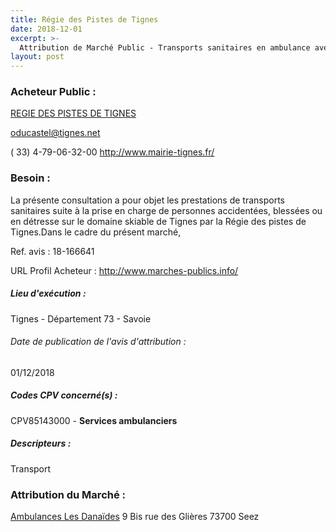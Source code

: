 ```yaml
---
title: Régie des Pistes de Tignes
date: 2018-12-01
excerpt: >-
  Attribution de Marché Public - Transports sanitaires en ambulance avec chauffeurs pour la Régie des pistes de Tignes
layout: post
---
```


### Acheteur Public : 
<a href="/acheteur-139/siren-429914831"> REGIE DES PISTES DE TIGNES</a><br/>



oducastel@tignes.net

( 33) 4-79-06-32-00
http://www.mairie-tignes.fr/
### Besoin :

La présente consultation a pour objet les prestations de transports sanitaires suite à la prise en charge de personnes accidentées, blessées ou en détresse sur le domaine skiable de Tignes par la Régie des pistes de Tignes.Dans le cadre du présent marché,

Ref. avis : 18-166641

URL Profil Acheteur : http://www.marches-publics.info/

##### Lieu d'exécution :

Tignes - Département 73 - Savoie

###### Date de publication de l'avis d'attribution : 
01/12/2018

##### Codes CPV concerné(s) :
CPV85143000 - **Services ambulanciers** <br/>

##### Descripteurs :
Transport <br/>

### Attribution du Marché :
<a href="/entreprise-577/siren-808102842"> Ambulances Les Danaïdes</a>    9 Bis rue des Glières 73700 Seez <br/>
